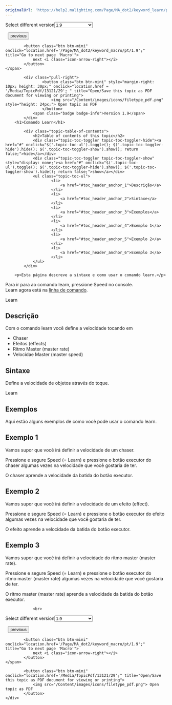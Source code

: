 ```yaml
---
originalUrl: 'https://help2.malighting.com/Page/MA_dot2/keyword_learn/pt/1.9'
---
```


<div class="topic-navigation">

<div class="pull-right">
	<span class="pull-left">


<div class="pull-left">
<form action="/Topic/SetCurrentVersionNumber" class="form-inline" id="frmTagSelector" method="post">	<span class="form-mini">
		<div class="input-prepend"><span class="add-on">Select different version</span><select autocomplete="off" id="versionNumberId" name="versionNumberId" onchange="$(this).closest('#frmTagSelector').submit();" style="width: 120px;"><option value="">- latest -</option>
<option value="3">1.1</option>
<option value="7">1.2</option>
<option value="12">1.3</option>
<option value="16">1.5</option>
<option selected="selected" value="29">1.9</option>
</select></div>
		<input data-val="true" data-val-number="The field Int32 must be a number." data-val-required="The Int32 field is required." id="ProductId" name="ProductId" type="hidden" value="7">
		<input id="CurrentGuid" name="CurrentGuid" type="hidden" value="639eb82a-7c98-48d0-949c-3406e36bb81e">
	</span>
</form></div>&nbsp;	</span>
	<span class="pull-right" style="white-space: nowrap;">
			<button class="btn btn-mini" onclick="location.href='/Page/MA_dot2/keyword_label/pt/1.9'; " title="Go to previous page 'Label'">
				<i class="icon-arrow-left"></i> previous
			</button>

			<button class="btn btn-mini" onclick="location.href='/Page/MA_dot2/keyword_macro/pt/1.9';" title="Go to next page 'Macro'">
				next <i class="icon-arrow-right"></i> 
			</button>
	</span>
</div>
<div class="clear-fix" style="margin-bottom: 10px"></div>
</div>

		
			<div class="pull-right">
					<button class="btn btn-mini" style="margin-right: 10px; height: 30px;" onclick="location.href = '/Media/TopicPdf/13121/29'; " title="Open/Save this topic as PDF document for viewing or printing">
						<img src="/Content/images/icons/filetype_pdf.png" style="height: 24px;"> Open topic as PDF
					</button>
				<span class="badge badge-info">Version 1.9</span>
			</div>
		<h1>Comando Learn</h1>

			<div class="topic-table-of-contents">
				<h2>Table of contents of this topic</h2>
				<div class="topic-toc-toggler topic-toc-toggler-hide"><a href="#" onclick="$('.topic-toc-ul').toggle(); $('.topic-toc-toggler-hide').hide(); $('.topic-toc-toggler-show').show(); return false;">hide</a></div>
				<div class="topic-toc-toggler topic-toc-toggler-show" style="display: none;"><a href="#" onclick="$('.topic-toc-ul').toggle(); $('.topic-toc-toggler-hide').show(); $('.topic-toc-toggler-show').hide(); return false;">show</a></div>
				<ul class="topic-toc-ul">
						<li>
							<a href="#toc_header_anchor_1">Descrição</a>
						</li>
						<li>
							<a href="#toc_header_anchor_2">Sintaxe</a>
						</li>
						<li>
							<a href="#toc_header_anchor_3">Exemplos</a>
						</li>
						<li>
							<a href="#toc_header_anchor_4">Exemplo 1</a>
						</li>
						<li>
							<a href="#toc_header_anchor_5">Exemplo 2</a>
						</li>
						<li>
							<a href="#toc_header_anchor_6">Exemplo 3</a>
						</li>
				</ul>
			</div>

		<p>Esta página descreve a sintaxe e como usar o comando learn.</p>

<p>Para ir para ao comando learn, pressione&nbsp;<span class="hardkey">Speed</span>&nbsp;no console.<br>
Learn agora está na&nbsp;<a href="/Topic/330c5d26-3bcd-4d9c-a448-d89cc7a6d5f1">linha de&nbsp;</a><a href="/Topic/330c5d26-3bcd-4d9c-a448-d89cc7a6d5f1">comando</a>.</p>

<div class="cl_input">Learn</div>

<a name="toc_header_anchor_1" id="toc_header_anchor_1" class="topic-toc-item"></a><h2>Descrição</h2>

<p>Com o comando learn&nbsp;você define a velocidade tocando em</p>

<ul>
	<li>Chaser</li>
	<li>Efeitos (effects)</li>
	<li>Ritmo Master&nbsp;(master rate)</li>
	<li>Velocidae Master&nbsp;(master speed)</li>
</ul>

<a name="toc_header_anchor_2" id="toc_header_anchor_2" class="topic-toc-item"></a><h2>Sintaxe</h2>

<p>Define a velocidade de objetos através do toque.</p>

<div class="cl_input">Learn</div>

<a name="toc_header_anchor_3" id="toc_header_anchor_3" class="topic-toc-item"></a><h2>Exemplos</h2>

<p>Aqui estão alguns exemplos de como você pode usar o comando learn.</p>

<a name="toc_header_anchor_4" id="toc_header_anchor_4" class="topic-toc-item"></a><h2>Exemplo 1</h2>

<p>Vamos supor que você irá definir a velocidade de um chaser.</p>

<p>Pressione e segure <span class="hardkey">Speed</span> (= Learn) e pressione o botão executor do chaser&nbsp;algumas vezes na velocidade que você gostaria de ter.</p>

<p>O chaser aprende a velocidade da batida do botão executor.</p>

<a name="toc_header_anchor_5" id="toc_header_anchor_5" class="topic-toc-item"></a><h2>Exemplo 2</h2>

<p>Vamos supor que você irá definir a velocidade de um efeito (effect).</p>

<p>Pressione e segure <span class="hardkey">Speed</span> (= Learn) e pressione o botão executor do efeito algumas vezes na velocidade que você gostaria de ter.</p>

<p>O efeito aprende a velocidade da batida do botão executor.</p>

<a name="toc_header_anchor_6" id="toc_header_anchor_6" class="topic-toc-item"></a><h2>Exemplo 3</h2>

<p>Vamos supor que você irá definir a velocidade do ritmo&nbsp;master (master rate).</p>

<p>Pressione e segure <span class="hardkey">Speed</span> (= Learn) e pressione o botão executor do ritmo&nbsp;master (master rate) algumas vezes na velocidade que você gostaria de ter.</p>

<p>O ritmo&nbsp;master&nbsp;(master&nbsp;rate) aprende a velocidade da batida do botão executor.</p>


				<br>
<div class="topic-navigation">

<div class="pull-right">
	<span class="pull-left">


<div class="pull-left">
<form action="/Topic/SetCurrentVersionNumber" class="form-inline" id="frmTagSelector" method="post">	<span class="form-mini">
		<div class="input-prepend"><span class="add-on">Select different version</span><select autocomplete="off" id="versionNumberId" name="versionNumberId" onchange="$(this).closest('#frmTagSelector').submit();" style="width: 120px;"><option value="">- latest -</option>
<option value="3">1.1</option>
<option value="7">1.2</option>
<option value="12">1.3</option>
<option value="16">1.5</option>
<option selected="selected" value="29">1.9</option>
</select></div>
		<input data-val="true" data-val-number="The field Int32 must be a number." data-val-required="The Int32 field is required." id="ProductId" name="ProductId" type="hidden" value="7">
		<input id="CurrentGuid" name="CurrentGuid" type="hidden" value="639eb82a-7c98-48d0-949c-3406e36bb81e">
	</span>
</form></div>&nbsp;	</span>
	<span class="pull-right" style="white-space: nowrap;">
			<button class="btn btn-mini" onclick="location.href='/Page/MA_dot2/keyword_label/pt/1.9'; " title="Go to previous page 'Label'">
				<i class="icon-arrow-left"></i> previous
			</button>

			<button class="btn btn-mini" onclick="location.href='/Page/MA_dot2/keyword_macro/pt/1.9';" title="Go to next page 'Macro'">
				next <i class="icon-arrow-right"></i> 
			</button>
	</span>
</div>
	<div class="clear-fix"></div>
	<div class="pull-right">
	
			<button class="btn btn-mini" onclick="location.href='/Media/TopicPdf/13121/29';" title="Open/Save this topic as PDF document for viewing or printing">
				<img src="/Content/images/icons/filetype_pdf.png"> Open topic as PDF
			</button>
	</div>
<div class="clear-fix" style="margin-bottom: 10px"></div>
</div>

	
